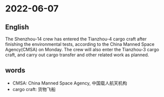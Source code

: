 # 2022-06-07


## English
The Shenzhou-14 crew has entered the 
Tianzhou-4 cargo craft after finishing the 
environmental tests, according to the 
China Manned Space Agency(CMSA) on 
Monday. The crew will also enter the 
Tianzhou-3 cargo craft, and carry out
cargo transfer and other related work as planned.


## words
* CMSA: China Manned Space Agency, 中国载人航天机构
* cargo craft: 货物飞船